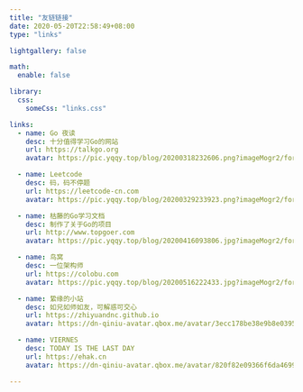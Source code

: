 ```yaml
---
title: "友链链接"
date: 2020-05-20T22:58:49+08:00
type: "links"

lightgallery: false

math:
  enable: false

library:
  css:
    someCss: "links.css"

links: 
  - name: Go 夜读
    desc: 十分值得学习Go的网站
    url: https://talkgo.org
    avatar: https://pic.yqqy.top/blog/20200318232606.png?imageMogr2/format/webp/interlace/1

  - name: Leetcode
    desc: 码，码不停题
    url: https://leetcode-cn.com
    avatar: https://pic.yqqy.top/blog/20200329233923.png?imageMogr2/format/webp/interlace/1

  - name: 枯藤的Go学习文档
    desc: 制作了关于Go的项目
    url: http://www.topgoer.com
    avatar: https://pic.yqqy.top/blog/20200416093806.jpg?imageMogr2/format/webp/interlace/1

  - name: 鸟窝
    desc: 一位架构师
    url: https://colobu.com
    avatar: https://pic.yqqy.top/blog/20200516222433.jpg?imageMogr2/format/webp/interlace/1

  - name: 絷缘的小站
    desc: 如兄如师如友，可解惑可交心
    url: https://zhiyuandnc.github.io
    avatar: https://dn-qiniu-avatar.qbox.me/avatar/3ecc178be38e9b8e03958aaf0dd94682

  - name: VIERNES
    desc: TODAY IS THE LAST DAY
    url: https://ehak.cn
    avatar: https://dn-qiniu-avatar.qbox.me/avatar/820f82e09366f6da46996dc1443c83e3?size=500

---
```


